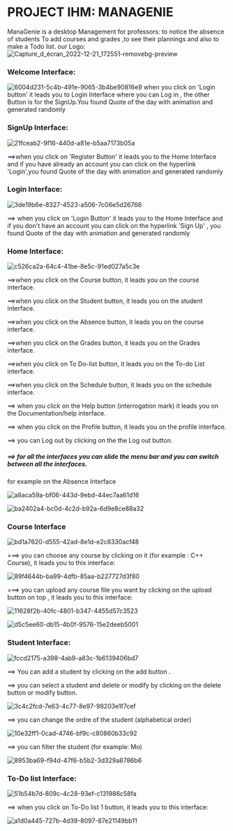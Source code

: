 # PROJECT IHM: MANAGENIE
ManaGenie is a desktop  Management for professors: to notice the absence of students To add courses and grades ,to see their plannings and also to make a Todo list.
 our Logo:
 ![Capture_d_écran_2022-12-21_172551-removebg-preview](https://user-images.githubusercontent.com/87017143/215352576-bb1a8fcc-8909-47a3-95ad-43043d566104.png)

### Welcome Interface:
![6004d231-5c4b-491e-9065-3b4be90816e9](https://user-images.githubusercontent.com/87017143/215352708-5bd18f3a-cda7-4203-8844-01178b3dfa64.jpg)
 when you click on 'Login button' it leads you to Login Interface  where you can Log in , the other Button is for the SignUp.You found Quote of the day with animation and generated randomly
 
 ### SignUp Interface:
 
 ![21fceab2-9f16-440d-a81e-b5aa7173b05a](https://user-images.githubusercontent.com/87017143/215352854-cd105cdc-0f4b-4738-9fdc-ba45915c2919.jpg)
 
==>when you click on 'Register Button' it leads you to the Home Interface and if you have already an account you can click on the hyperlink 'Login',you found Quote of the day with animation and generated randomly
 
 ### Login Interface:
 
 ![3de19b6e-8327-4523-a506-7c06e5d26766](https://user-images.githubusercontent.com/87017143/215352828-520c0549-9bbd-4696-9810-98b7207fc317.jpg)
 
==> when you click on 'Login Button' it leads you to the Home Interface and if you don't have  an account you can click on the hyperlink 'Sign Up' , you found Quote of the day with animation and generated randomly


### Home Interface:

![c526ca2a-64c4-41be-8e5c-91ed027a5c3e](https://user-images.githubusercontent.com/87017143/215353202-e27f4051-36c3-4ad4-a078-8fb18819c2cb.jpg)

==>when you click on the Course button, it leads you on the course interface.

==>when you click on the Student button, it leads you on the student interface.

==>when you click on the Absence button, it leads you on the course interface.

==>when you click on the Grades button, it leads you on the Grades interface.

==>when you click on To Do-list button, it leads you on the To-do List interface.

==>when you click on the Schedule button, it leads you on the schedule interface.

==> when you click on the Help button (interrogation mark) it leads you on the Documentation/help interface.

==> when you click on the Profile button, it leads you on the profile interface.

==> you can Log out by clicking on the the Log out button.
##### ==> for all the interfaces you can slide the menu bar and you can switch between all the interfaces.

for example on the Absence Interface

![a8aca59a-bf06-443d-9ebd-44ec7aa61d16](https://user-images.githubusercontent.com/87017143/215353651-66e5dd92-2d62-4a4d-8db6-6eb660b34854.jpg)

![ba2402a4-bc0d-4c2d-b92a-6d9e8ce88a32](https://user-images.githubusercontent.com/87017143/215353657-008468e2-de34-4087-865d-346763562163.jpg)

### Course Interface

![bd1a7620-d555-42ad-8e1d-e2c8330acf48](https://user-images.githubusercontent.com/87017143/215353745-b0eaceba-2b6f-4f17-97eb-c3ab201a18f7.jpg)

===> you can choose any course by clicking on it (for example : C++ Course), it leads you to this interface:


![89f4644b-ba99-4dfb-85aa-b227727d3f80](https://user-images.githubusercontent.com/87017143/215353834-8051e04c-1518-4dd1-800e-baf9bfc22661.jpg)

===> you can upload any course file you want by clicking on the upload button on top , it leads you to this interface:

![11628f2b-40fc-4801-b347-4455d57c3523](https://user-images.githubusercontent.com/87017143/215353973-5db1e6fa-e46a-47be-92c3-51cfdb2f4035.jpg)


![d5c5ee60-db15-4b0f-9576-15e2deeb5001](https://user-images.githubusercontent.com/87017143/215353993-656792bf-5d59-421d-bf54-4726e757434e.jpg)

### Student Interface:
![fccd2175-a398-4ab9-a83c-1b6139406bd7](https://user-images.githubusercontent.com/87017143/215354053-21dcfcc5-2eae-4ae6-841e-8214db9187ba.jpg)
 
 ==> You can add a student by clicking on the add button .
 
 ==> you can select a student and delete or modify by clicking on the delete button or modify button.
 
 ![3c4c2fcd-7e63-4c77-8e97-98203e1f7cef](https://user-images.githubusercontent.com/87017143/215354306-738e8684-223a-46d9-aec2-909ef05b6c8b.jpg)

 
 ==> you can change the ordre of the student (alphabetical order)
 
![10e32ff1-0cad-4746-bf9c-c80860b33c92](https://user-images.githubusercontent.com/87017143/215354312-69035577-8785-41e8-9dac-607c576d2bf0.jpg)

==> you can filter the student (for example: Mo)

![8953ba69-f94d-47f6-b5b2-3d329a8786b6](https://user-images.githubusercontent.com/87017143/215354498-c8560bf5-11ac-40ab-ba50-bf5ffa0b4d05.jpg)


### To-Do list Interface:

![51b54b7d-809c-4c28-93ef-c131986c58fa](https://user-images.githubusercontent.com/87017143/215354388-4c812c16-2380-42b1-b6c6-1ded98c68061.jpg)

==> when you click on To-Do list 1 button, it leads you to this interface:

![a1d0a445-727b-4d39-8097-87e21149bb11](https://user-images.githubusercontent.com/87017143/215354478-eb289bb9-0067-47e5-9e20-794476dac71a.jpg)



